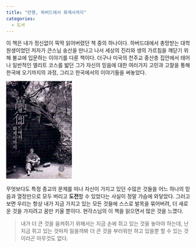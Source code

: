 ```yaml
---
title: "만행, 하버드에서 화계사까지"
categories:
  - 도서
---
```


이 책은 내가 정신없이 뚝딱 읽어버렸던 책 중의 하나이다. 하버드대에서 총망받는 대학원생이었던 저자가 큰스님 숭산을 만나고 나서 세상의 진리와 생의 가르침을 깨닫기 위해 불교에 입문하는 이야기를 다룬 책이다. 더구나 미국의 천주교 중산층 집안에서 태어나 일반적인 엘리트 코스를 밟던 그가 자신의 믿음에 대한 여러가지 고민과 고찰을 통해 한국에 오기까지의 과정, 그리고 한국에서의 이야기들을 써놓았다.  

![](/assets/images/posts/2005/02/ek200000000079.jpg)
  
무엇보다도 특정 종교의 문제를 떠나 자신이 가지고 있던 수많은 것들을 어느 하나의 믿음과 열정만으로 모두 버리고 **도전**할 수 있었다는 사실이 정말 가슴에 와닿았다. 그러고보면 우리는 항상 내가 지금 가지고 있는 모든 것들에 스스로 발목을 묶어버려, 더 새로운 것을 가지려고 꿈만 키울 뿐이다. 현각스님의 이 책을 읽으면서 많은 것을 느꼈다.  
  
> 내가 더 큰 것을 움켜쥐기 위해서는 지금 손에 쥐고 있는 것을 놓아야 하는데, 난 지금 쥐고 있는 것마저 잃을까봐 더 큰 것을 부러워만 하고 있을뿐 할 수 있는 것이라곤 아무것도 없다.
